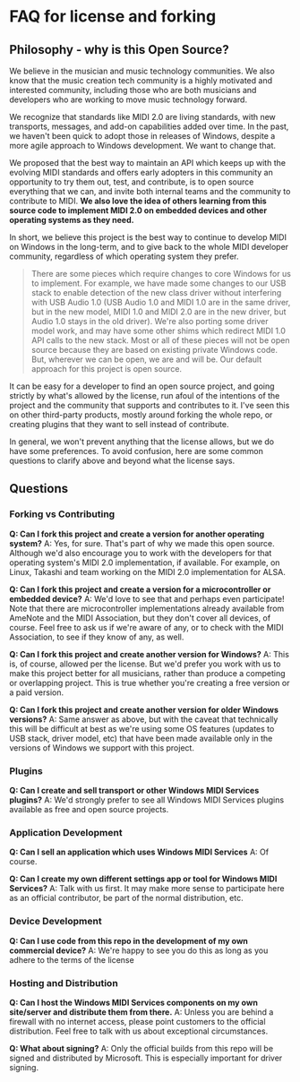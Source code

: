 # FAQ for license and forking

## Philosophy - why is this Open Source?

We believe in the musician and music technology communities. We also know that the music creation tech community is a highly motivated and interested community, including those who are both musicians and developers who are working to move music technology forward.

We recognize that standards like MIDI 2.0 are living standards, with new transports, messages, and add-on capabilities added over time. In the past, we haven't been quick to adopt those in releases of Windows, despite a more agile approach to Windows development. We want to change that.

We proposed that the best way to maintain an API which keeps up with the evolving MIDI standards and offers early adopters in this community an opportunity to try them out, test, and contribute, is to open source everything that we can, and invite both internal teams and the community to contribute to MIDI. **We also love the idea of others learning from this source code to implement MIDI 2.0 on embedded devices and other operating systems as they need.**

In short, we believe this project is the best way to continue to develop MIDI on Windows in the long-term, and to give back to the whole MIDI developer community, regardless of which operating system they prefer.

> There are some pieces which require changes to core Windows for us to implement. For example, we have made some changes to our USB stack to enable detection of the new class driver without interfering with USB Audio 1.0 (USB Audio 1.0 and MIDI 1.0 are in the same driver, but in the new model, MIDI 1.0 and MIDI 2.0 are in the new driver, but Audio 1.0 stays in the old driver). We're also porting some driver model work, and may have some other shims which redirect MIDI 1.0 API calls to the new stack. Most or all of these pieces will not be open source because they are based on existing private Windows code. But, wherever we can be open, we are and will be. Our default approach for this project is open source.

It can be easy for a developer to find an open source project, and going strictly by what's allowed by the license, run afoul of the intentions of the project and the community that supports and contributes to it. I've seen this on other third-party products, mostly around forking the whole repo, or creating plugins that they want to sell instead of contribute.

In general, we won't prevent anything that the license allows, but we do have some preferences. To avoid confusion, here are some common questions to clarify above and beyond what the license says.

## Questions

### Forking vs Contributing

**Q: Can I fork this project and create a version for another operating system?**
A: Yes, for sure. That's part of why we made this open source. Although we'd also encourage you to work with the developers for that operating system's MIDI 2.0 implementation, if available. For example, on Linux, Takashi and team working on the MIDI 2.0 implementation for ALSA.

**Q: Can I fork this project and create a version for a microcontroller or embedded device?**
A: We'd love to see that and perhaps even participate! Note that there are microcontroller implementations already available from AmeNote and the MIDI Association, but they don't cover all devices, of course. Feel free to ask us if we're aware of any, or to check with the MIDI Association, to see if they know of any, as well.

**Q: Can I fork this project and create another version for Windows?**
A: This is, of course, allowed per the license. But we'd prefer you work with us to make this project better for all musicians, rather than produce a competing or overlapping project. This is true whether you're creating a free version or a paid version.

**Q: Can I fork this project and create another version for older Windows versions?**
A: Same answer as above, but with the caveat that technically this will be difficult at best as we're using some OS features (updates to USB stack, driver model, etc) that have been made available only in the versions of Windows we support with this project.

### Plugins

**Q: Can I create and sell transport or other Windows MIDI Services plugins?**
A: We'd strongly prefer to see all Windows MIDI Services plugins available as free and open source projects. 

### Application Development

**Q: Can I sell an application which uses Windows MIDI Services**
A: Of course.

**Q: Can I create my own different settings app or tool for Windows MIDI Services?**
A: Talk with us first. It may make more sense to participate here as an official contributor, be part of the normal distribution, etc.

### Device Development

**Q: Can I use code from this repo in the development of my own commercial device?**
A: We're happy to see you do this as long as you adhere to the terms of the license

### Hosting and Distribution

**Q: Can I host the Windows MIDI Services components on my own site/server and distribute them from there.**
A: Unless you are behind a firewall with no internet access, please point customers to the official distribution. Feel free to talk with us about exceptional circumstances.

**Q: What about signing?**
A: Only the official builds from this repo will be signed and distributed by Microsoft. This is especially important for driver signing.
